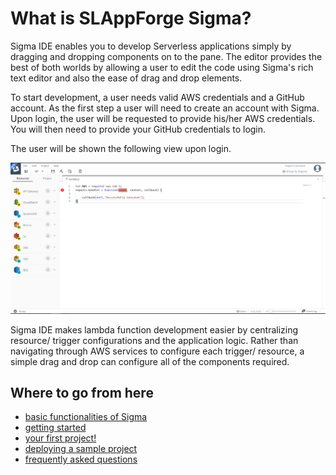 # What is SLAppForge Sigma?

Sigma IDE enables you to develop Serverless applications simply by dragging and
dropping components on to the pane. The editor provides the best of both worlds
by allowing a user to edit the code using Sigma's rich text editor and also
the ease of drag and drop elements.

To start development, a user needs valid AWS credentials and a GitHub account.
As the first step a user will need to create an account with Sigma. Upon login,
the user will be requested to provide his/her AWS credentials. You will then
need to provide your GitHub credentials to login.

The user will be shown the following view upon login.
<p align="center">
  <img width="600" src="./images/guide/sigma_editor_start_view.JPG">
</p>

Sigma IDE makes lambda function development easier by centralizing resource/ trigger
configurations and the application logic. Rather than navigating through AWS services
to configure each trigger/ resource, a simple drag and drop can configure all of the
components required.

## Where to go from here

- [basic functionalities of Sigma](basic_functionalities.md)
- [getting started](getting_started.md)
- [your first project!](first_project.md)
- [deploying a sample project](deploy_sample.md)
- [frequently asked questions](faq.md)
